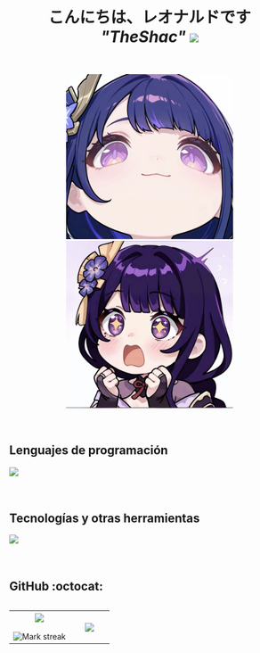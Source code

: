 <h1 align="center"><b>こんにちは、レオナルドです <i>"TheShac"</i> </b><img src="https://media.tenor.com/Ml9nU_gxxZ0AAAAC/raiden-shogun-ei-sip-boba.gif" width="35"></h1>
<br>
<p align="center"> 
  <img src="images1.jpg" width="300" alt="ShogunRaiden">
  <img src="shogunEI.jpg" width="300" alt="ShogunRaiden">
</p>

<br>
<h2 >Lenguajes de programación</h2>
<!--tech stack icons-->
<p align="left">
  <a href="https://skillicons.dev">
    <img src="https://skillicons.dev/icons?i=css,html,ts,js,nodejs,&perline=12" />
  </a>
</p>
<br>
<!-------------------------->

<h2 >Tecnologías y otras herramientas</h2>
<!--tech stack icons-->
<p align="left">
  <a href="https://skillicons.dev">
    <img src="https://skillicons.dev/icons?i=mysql,git,github,vscode,angular,&perline=12" />
  </a>
</p>
<br>
<!-------------------------->

<h2>GitHub :octocat:</h2>
<!--- stats & Trophy (start) -->
<p align="center">
  <!--- stats (start) -->
  <table align="left">
    <tr border="none">
      <td width="60%" align="center">

  <img  align="center"  src="https://github-readme-stats.vercel.app/api?username=TheShac&theme=dark&show_icons=true&count_private=true" />
  <br></br>
  <img  title="🔥 Get streak stats for your profile at git.io/streak-stats" alt="Mark streak" src="https://github-readme-streak-stats.herokuapp.com/?user=TheShac&theme=dark&hide_border=false" /> 
      </td>

  <td width="40%" align="center">

  <img  align="center"  src="https://github-readme-stats.anuraghazra1.vercel.app/api/top-langs/?username=TheShac&theme=dark&hide_border=false&no-bg=true&no-frame=true&langs_count=10"/>

  </td>
    </tr>
  </table>
<!--- stats (end) -->

